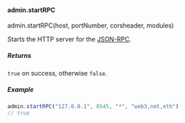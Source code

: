 
#### admin.startRPC

admin.startRPC(host, portNumber, corsheader, modules)

Starts the HTTP server for the [JSON-RPC](https://github.com/ethereumproject/wiki/wiki/JSON-RPC).

##### Returns

`true` on success, otherwise `false`.

##### Example

```javascript
admin.startRPC("127.0.0.1", 8545, "*", "web3,net,eth")
// true
```
